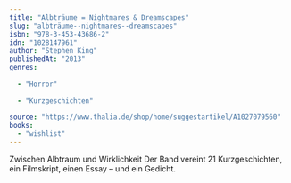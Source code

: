 ```yaml
---
title: "Albträume = Nightmares & Dreamscapes"
slug: "albträume--nightmares--dreamscapes"
isbn: "978-3-453-43686-2"
idn: "1028147961"
author: "Stephen King"
publishedAt: "2013"
genres:
  
  - "Horror"
    
  - "Kurzgeschichten"
    
source: "https://www.thalia.de/shop/home/suggestartikel/A1027079560"
books: 
  - "wishlist"
---
```

Zwischen Albtraum und Wirklichkeit Der Band vereint 21 Kurzgeschichten, ein 
Filmskript, einen Essay – und ein Gedicht.